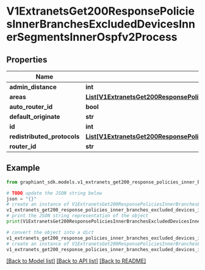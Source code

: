 # V1ExtranetsGet200ResponsePoliciesInnerBranchesExcludedDevicesInnerSegmentsInnerOspfv2Process


## Properties

Name | Type | Description | Notes
------------ | ------------- | ------------- | -------------
**admin_distance** | **int** |  | [optional] 
**areas** | [**List[V1ExtranetsGet200ResponsePoliciesInnerBranchesExcludedDevicesInnerSegmentsInnerOspfv2ProcessAreasInner]**](V1ExtranetsGet200ResponsePoliciesInnerBranchesExcludedDevicesInnerSegmentsInnerOspfv2ProcessAreasInner.md) |  | [optional] 
**auto_router_id** | **bool** |  | [optional] 
**default_originate** | **str** |  | [optional] 
**id** | **int** |  | [optional] 
**redistributed_protocols** | [**List[V1ExtranetsGet200ResponsePoliciesInnerBranchesExcludedDevicesInnerSegmentsInnerOspfv2ProcessRedistributedProtocolsInner]**](V1ExtranetsGet200ResponsePoliciesInnerBranchesExcludedDevicesInnerSegmentsInnerOspfv2ProcessRedistributedProtocolsInner.md) |  | [optional] 
**router_id** | **str** |  | [optional] 

## Example

```python
from graphiant_sdk.models.v1_extranets_get200_response_policies_inner_branches_excluded_devices_inner_segments_inner_ospfv2_process import V1ExtranetsGet200ResponsePoliciesInnerBranchesExcludedDevicesInnerSegmentsInnerOspfv2Process

# TODO update the JSON string below
json = "{}"
# create an instance of V1ExtranetsGet200ResponsePoliciesInnerBranchesExcludedDevicesInnerSegmentsInnerOspfv2Process from a JSON string
v1_extranets_get200_response_policies_inner_branches_excluded_devices_inner_segments_inner_ospfv2_process_instance = V1ExtranetsGet200ResponsePoliciesInnerBranchesExcludedDevicesInnerSegmentsInnerOspfv2Process.from_json(json)
# print the JSON string representation of the object
print(V1ExtranetsGet200ResponsePoliciesInnerBranchesExcludedDevicesInnerSegmentsInnerOspfv2Process.to_json())

# convert the object into a dict
v1_extranets_get200_response_policies_inner_branches_excluded_devices_inner_segments_inner_ospfv2_process_dict = v1_extranets_get200_response_policies_inner_branches_excluded_devices_inner_segments_inner_ospfv2_process_instance.to_dict()
# create an instance of V1ExtranetsGet200ResponsePoliciesInnerBranchesExcludedDevicesInnerSegmentsInnerOspfv2Process from a dict
v1_extranets_get200_response_policies_inner_branches_excluded_devices_inner_segments_inner_ospfv2_process_from_dict = V1ExtranetsGet200ResponsePoliciesInnerBranchesExcludedDevicesInnerSegmentsInnerOspfv2Process.from_dict(v1_extranets_get200_response_policies_inner_branches_excluded_devices_inner_segments_inner_ospfv2_process_dict)
```
[[Back to Model list]](../README.md#documentation-for-models) [[Back to API list]](../README.md#documentation-for-api-endpoints) [[Back to README]](../README.md)


